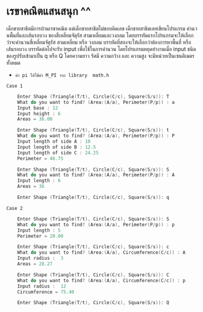 # เรขาคณิตแสนสนุก ^^ #

เด็กชายสาธิตมีการบ้านเรขาคณิต แต่เด็กชายสาธิตไม่ชอบคิดเลข เด็กชายสาธิตเลยเขียนโปรแกรม คำนวนพื้นที่และเส้นรอบวง ของสี่เหลี่ยมจัตุรัส สามเหลี่ยมและวงกลม โดยบรรทัดแรกโปรแกรมจะให้เลือกว่าจะคำนวนสี่เหลี่ยมจัตุรัส สามเหลี่ยม หรือ วงกลม บรรทัดที่สองจะให้เลือกว่าต้องการหาพื้นที่ หรือ เส้นรอบวง บรรทัดต่อไปจะรับ input เพื่อใช้ในการคำนวน โดยโปรแกรมหยุดทำงานเมื่อ input ชนิดของรูปรับเข้ามาเป็น  q หรือ Q โดยความยาว รัศมี ความกว้าง และ ความสูง จะมีหน่วยเป็นเซนติเมตรทั้งหมด
* `ค่า pi ให้ใช้ค่า M_PI จาก library  math.h`

`Case 1`

```c 
	Enter Shape (Triangle(T/t), Circle(C/c), Square(S/s)): T
	What do you want to find? (Area:(A/a), Perimeter(P/p)) : a
	Input base : 12
	Input height : 6
	Areas = 36.00

	Enter Shape (Triangle(T/t), Circle(C/c), Square(S/s)): t
	What do you want to find? (Area:(A/a), Perimeter(P/p)) : P
	Input length of side A : 10
	Input length of side B : 12.5
	Input length of side C : 24.25
	Perimeter = 46.75

	Enter Shape (Triangle(T/t), Circle(C/c), Square(S/s)): S
	What do you want to find? (Area:(A/a), Perimeter(P/p)) : A
	Input length : 6
	Areas = 36 

	Enter Shape (Triangle(T/t), Circle(C/c), Square(S/s)): q
```

`Case 2`

```c 
	Enter Shape (Triangle(T/t), Circle(C/c), Square(S/s)): S
	What do you want to find? (Area:(A/a), Perimeter(P/p)) : p
	Input length : 5
	Perimeter = 20.00

	Enter Shape (Triangle(T/t), Circle(C/c), Square(S/s)): c
	What do you want to find? (Area:(A/a), Circumference(C/c)) : A
	Input radius :  3
	Areas = 28.27

	Enter Shape (Triangle(T/t), Circle(C/c), Square(S/s)): C
	What do you want to find? (Area:(A/a), Circumference(C/c)) : p 
	Input radius :  12
	Circumference = 75.40

	Enter Shape (Triangle(T/t), Circle(C/c), Square(S/s)): Q
``` 


 
